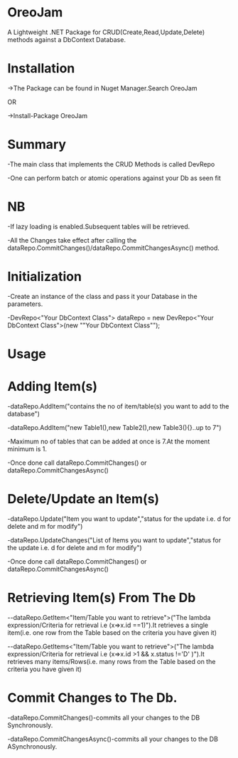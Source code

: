 # OreoJam
A Lightweight .NET Package for CRUD(Create,Read,Update,Delete) methods against a DbContext Database.

# Installation
->The Package can be found in Nuget Manager.Search OreoJam

OR

->Install-Package OreoJam

# Summary
-The main class that implements the CRUD Methods is called DevRepo

-One can perform batch or atomic operations against your Db as seen fit


# NB
-If lazy loading is enabled.Subsequent tables will be retrieved.

-All the Changes take effect after calling the dataRepo.CommitChanges()/dataRepo.CommitChangesAsync() method.

# Initialization
-Create an instance of the class and pass it your Database in the parameters.


-DevRepo<"Your DbContext Class"> dataRepo = new DevRepo<"Your DbContext Class">(new ""Your DbContext Class"");

# Usage
# Adding Item(s)
-dataRepo.AddItem("contains the no of item/table(s) you want to add to the database")

-dataRepo.AddItem("new Table1(),new Table2(),new Table3(){}..up to 7")

-Maximum no of tables that can be added at once is 7.At the  moment minimum is 1.

-Once done call dataRepo.CommitChanges() or dataRepo.CommitChangesAsync()

# Delete/Update an Item(s)
-dataRepo.Update("Item you want to update","status for the update i.e. d for delete and m for  modify")

-dataRepo.UpdateChanges("List of Items you want to update","status for the update i.e. d for delete and m for  modify")

-Once done call dataRepo.CommitChanges() or dataRepo.CommitChangesAsync()

# Retrieving Item(s) From The Db
--dataRepo.GetItem<"Item/Table you want to retrieve">("The lambda expression/Criteria for retrieval i.e (x=>x.id ==1)").It retrieves a single item(i.e. one row from the Table based on the criteria you have given it)

--dataRepo.GetItems<"Item/Table you want to retrieve">("The lambda expression/Criteria for retrieval i.e (x=>x.id >1 && x.status !='D' )").It retrieves many items/Rows(i.e. many rows from the Table based on the criteria you have given it)

# Commit Changes to The Db.

-dataRepo.CommitChanges()-commits all your changes to the DB Synchronously.

-dataRepo.CommitChangesAsync()-commits all your changes to the DB ASynchronously.

